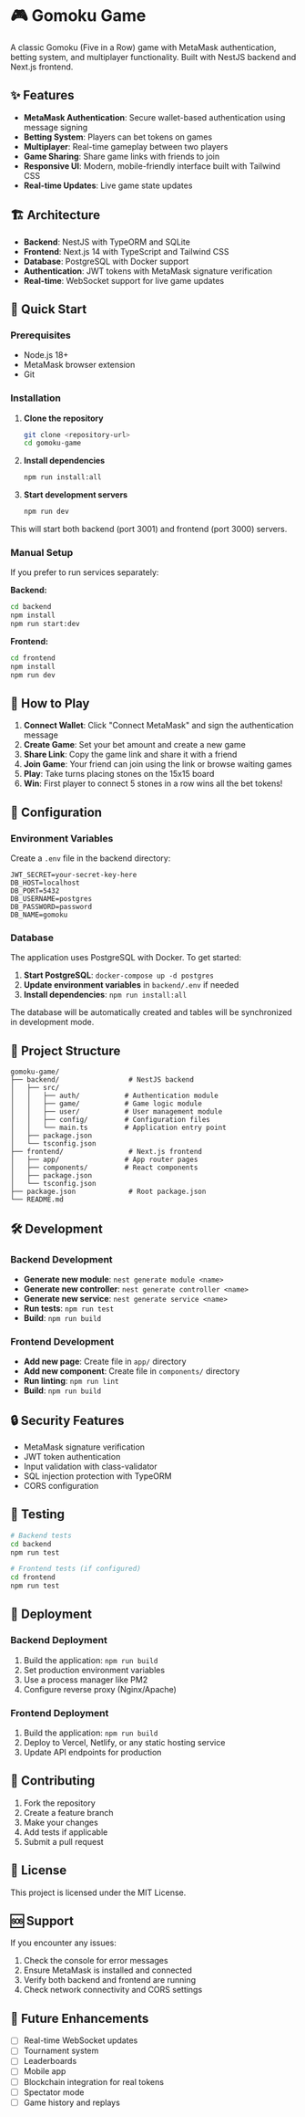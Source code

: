 # 🎮 Gomoku Game

A classic Gomoku (Five in a Row) game with MetaMask authentication, betting system, and multiplayer functionality. Built with NestJS backend and Next.js frontend.

## ✨ Features

- **MetaMask Authentication**: Secure wallet-based authentication using message signing
- **Betting System**: Players can bet tokens on games
- **Multiplayer**: Real-time gameplay between two players
- **Game Sharing**: Share game links with friends to join
- **Responsive UI**: Modern, mobile-friendly interface built with Tailwind CSS
- **Real-time Updates**: Live game state updates

## 🏗️ Architecture

- **Backend**: NestJS with TypeORM and SQLite
- **Frontend**: Next.js 14 with TypeScript and Tailwind CSS
- **Database**: PostgreSQL with Docker support
- **Authentication**: JWT tokens with MetaMask signature verification
- **Real-time**: WebSocket support for live game updates

## 🚀 Quick Start

### Prerequisites

- Node.js 18+ 
- MetaMask browser extension
- Git

### Installation

1. **Clone the repository**
   ```bash
   git clone <repository-url>
   cd gomoku-game
   ```

2. **Install dependencies**
   ```bash
   npm run install:all
   ```

3. **Start development servers**
   ```bash
   npm run dev
   ```

This will start both backend (port 3001) and frontend (port 3000) servers.

### Manual Setup

If you prefer to run services separately:

**Backend:**
```bash
cd backend
npm install
npm run start:dev
```

**Frontend:**
```bash
cd frontend
npm install
npm run dev
```

## 🎯 How to Play

1. **Connect Wallet**: Click "Connect MetaMask" and sign the authentication message
2. **Create Game**: Set your bet amount and create a new game
3. **Share Link**: Copy the game link and share it with a friend
4. **Join Game**: Your friend can join using the link or browse waiting games
5. **Play**: Take turns placing stones on the 15x15 board
6. **Win**: First player to connect 5 stones in a row wins all the bet tokens!

## 🔧 Configuration

### Environment Variables

Create a `.env` file in the backend directory:

```env
JWT_SECRET=your-secret-key-here
DB_HOST=localhost
DB_PORT=5432
DB_USERNAME=postgres
DB_PASSWORD=password
DB_NAME=gomoku
```

### Database

The application uses PostgreSQL with Docker. To get started:

1. **Start PostgreSQL**: `docker-compose up -d postgres`
2. **Update environment variables** in `backend/.env` if needed
3. **Install dependencies**: `npm run install:all`

The database will be automatically created and tables will be synchronized in development mode.

## 📁 Project Structure

```
gomoku-game/
├── backend/                 # NestJS backend
│   ├── src/
│   │   ├── auth/           # Authentication module
│   │   ├── game/           # Game logic module
│   │   ├── user/           # User management module
│   │   ├── config/         # Configuration files
│   │   └── main.ts         # Application entry point
│   ├── package.json
│   └── tsconfig.json
├── frontend/                # Next.js frontend
│   ├── app/                # App router pages
│   ├── components/         # React components
│   ├── package.json
│   └── tsconfig.json
├── package.json             # Root package.json
└── README.md
```

## 🛠️ Development

### Backend Development

- **Generate new module**: `nest generate module <name>`
- **Generate new controller**: `nest generate controller <name>`
- **Generate new service**: `nest generate service <name>`
- **Run tests**: `npm run test`
- **Build**: `npm run build`

### Frontend Development

- **Add new page**: Create file in `app/` directory
- **Add new component**: Create file in `components/` directory
- **Run linting**: `npm run lint`
- **Build**: `npm run build`

## 🔒 Security Features

- MetaMask signature verification
- JWT token authentication
- Input validation with class-validator
- SQL injection protection with TypeORM
- CORS configuration

## 🧪 Testing

```bash
# Backend tests
cd backend
npm run test

# Frontend tests (if configured)
cd frontend
npm run test
```

## 🚀 Deployment

### Backend Deployment

1. Build the application: `npm run build`
2. Set production environment variables
3. Use a process manager like PM2
4. Configure reverse proxy (Nginx/Apache)

### Frontend Deployment

1. Build the application: `npm run build`
2. Deploy to Vercel, Netlify, or any static hosting service
3. Update API endpoints for production

## 🤝 Contributing

1. Fork the repository
2. Create a feature branch
3. Make your changes
4. Add tests if applicable
5. Submit a pull request

## 📝 License

This project is licensed under the MIT License.

## 🆘 Support

If you encounter any issues:

1. Check the console for error messages
2. Ensure MetaMask is installed and connected
3. Verify both backend and frontend are running
4. Check network connectivity and CORS settings

## 🔮 Future Enhancements

- [ ] Real-time WebSocket updates
- [ ] Tournament system
- [ ] Leaderboards
- [ ] Mobile app
- [ ] Blockchain integration for real tokens
- [ ] Spectator mode
- [ ] Game history and replays
